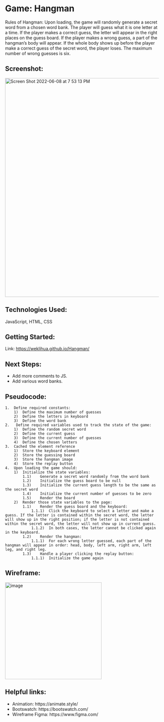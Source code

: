 # Game: Hangman

Rules of Hangman: Upon loading, the game will randomly generate a secret word from a chosen word bank. The player will guess what it is one letter at a time. If the player makes a correct guess, the letter will appear in the right places on the guess board. If the player makes a wrong guess, a part of the hangman’s body will appear. If the whole body shows up before the player make a correct guess of the secret word, the player loses. The maximum number of wrong guesses is six.

## Screenshot:

<img width="714" alt="Screen Shot 2022-06-08 at 7 53 13 PM" src="https://user-images.githubusercontent.com/105599499/172756524-a3880140-049d-4141-88bd-e8f896093954.png">

## Technologies Used:
JavaScript, HTML, CSS

## Getting Started:
Link: https://weklihua.github.io/Hangman/

## Next Steps: 
<ul>
  <li>Add more comments to JS.
</li>
  <li>Add various word banks.
</li>
</ul>

## Pseudocode: 

```
1.	Define required constants:
	1)	Define the maximum number of guesses
	2)	Define the letters in keyboard
	3)	Define the word bank
2.	 Define required variables used to track the state of the game:
	1)	Define the random secret word
	2)	Define the current guess 
	3)	Define the current number of guesses
	4)	Define the chosen letters
3.	Cached the element reference
	1)	Store the keyboard element
	2)	Store the guessing board
	3)	Store the hangman image
	4)	Store the replay button
4.	Upon loading the game should:
	1)	Initialize the state variables:
		1.1)	Generate a secret word randomly from the word bank
		1.2)	Initialize the guess board to be null
		1.3)	Initialize the current guess length to be the same as the secret word
		1.4)	Initialize the current number of guesses to be zero
		1.5)	Render the board
	2)	Render those state variables to the page:
		1.1)	Render the guess board and the keyboard:
			1.1.1)	Click the keyboard to select a letter and make a guess. If the letter is contained within the secret word, the letter will show up in the right position; if the letter is not contained within the secret word, the letter will not show up in current guess. 
			1.1.2)	In both cases, the letter cannot be clicked again in the keyboard.
		1.2)	Render the hangman:
			1.1.1)	For each wrong letter guessed, each part of the hangman will appear in order: head, body, left arm, right arm, left leg, and right leg.
		1.3)	Handle a player clicking the replay button:
			1.1.1)	Initialize the game again

```

## Wireframe:

<img width="316" alt="image" src="https://user-images.githubusercontent.com/105599499/172204230-33202a1f-7fb3-40ec-899d-026ae79215ed.png">

## Helpful links:
<ul>
  <li>Animation: https://animate.style/
</li>
  <li>Bootswatch: https://bootswatch.com/
</li>
  <li>Wireframe Figma: https://www.figma.com/
</li>
</ul>







	

